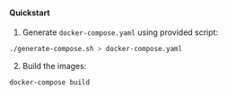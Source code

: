 #### Quickstart
1. Generate `docker-compose.yaml` using provided script:
```sh
./generate-compose.sh > docker-compose.yaml
```

2. Build the images:
```sh
docker-compose build
```

